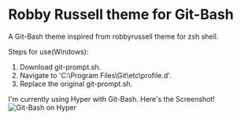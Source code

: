 # Robby Russell theme for Git-Bash
A Git-Bash theme inspired from robbyrussell theme for zsh shell.

Steps for use(Windows):
1. Download git-prompt.sh.
2. Navigate to 'C:\Program Files\Git\etc\profile.d'.
3. Replace the original git-prompt.sh.

I'm currently using Hyper with Git-Bash. Here's the Screenshot!
![Git-Bash on Hyper](https://drive.google.com/file/d/1-z10vJr4i48QmeBKj__kXW1BX2hnK5jC/view)
